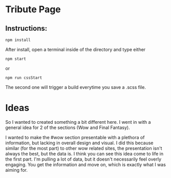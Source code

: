# Tribute Page


## Instructions:

```
npm install
```

After install, open a terminal inside of the directory and type either

```
npm start
```

or

```
npm run cssStart
```

The second one will trigger a build everytime you save a .scss file. 



# Ideas

So I wanted to created something a bit different here. I went in with a general idea for 2 of the sections (Wow and Final Fantasy). 

I wanted to make the #wow section presentable with a plethora of information, but lacking in overall design and visual. I did this because similar (for the most part) to other wow related sites, the presentation isn't always the best, but the data is. I think you can see this idea come to life in the first part. I'm pulling a lot of data, but it doesn't necessarily feel overly engaging. You get the information and move on, which is exactly what I was aiming for. 

